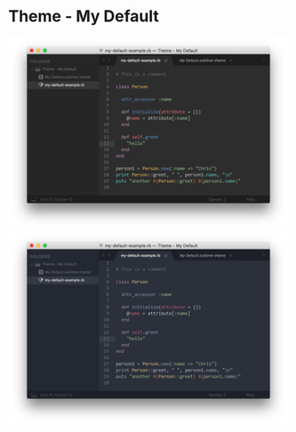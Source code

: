 # Theme - My Default

![](https://raw.githubusercontent.com/bumfo/sublime-better-default-theme/master/screenshots/screenshot_eighties.png)
![](https://raw.githubusercontent.com/bumfo/sublime-better-default-theme/master/screenshots/screenshot_ocean.png)
